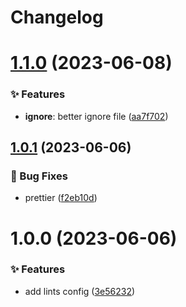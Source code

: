 # Changelog

# [1.1.0](https://github.com/lobehub/lobe-lint/compare/v1.0.1...v1.1.0) (2023-06-08)

### ✨ Features

- **ignore**: better ignore file ([aa7f702](https://github.com/lobehub/lobe-lint/commit/aa7f702))

## [1.0.1](https://github.com/lobehub/lint/compare/v1.0.0...v1.0.1) (2023-06-06)

### 🐛 Bug Fixes

- prettier ([f2eb10d](https://github.com/lobehub/lint/commit/f2eb10d))

# 1.0.0 (2023-06-06)

### ✨ Features

- add lints config ([3e56232](https://github.com/lobehub/lobe-lint/commit/3e56232))
